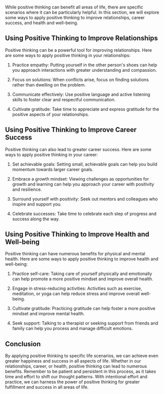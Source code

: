
While positive thinking can benefit all areas of life, there are specific scenarios where it can be particularly helpful. In this section, we will explore some ways to apply positive thinking to improve relationships, career success, and health and well-being.

Using Positive Thinking to Improve Relationships
------------------------------------------------

Positive thinking can be a powerful tool for improving relationships. Here are some ways to apply positive thinking in your relationships:

1. Practice empathy: Putting yourself in the other person's shoes can help you approach interactions with greater understanding and compassion.

2. Focus on solutions: When conflicts arise, focus on finding solutions rather than dwelling on the problem.

3. Communicate effectively: Use positive language and active listening skills to foster clear and respectful communication.

4. Cultivate gratitude: Take time to appreciate and express gratitude for the positive aspects of your relationships.

Using Positive Thinking to Improve Career Success
-------------------------------------------------

Positive thinking can also lead to greater career success. Here are some ways to apply positive thinking in your career:

1. Set achievable goals: Setting small, achievable goals can help you build momentum towards larger career goals.

2. Embrace a growth mindset: Viewing challenges as opportunities for growth and learning can help you approach your career with positivity and resilience.

3. Surround yourself with positivity: Seek out mentors and colleagues who inspire and support you.

4. Celebrate successes: Take time to celebrate each step of progress and success along the way.

Using Positive Thinking to Improve Health and Well-being
--------------------------------------------------------

Positive thinking can have numerous benefits for physical and mental health. Here are some ways to apply positive thinking to improve health and well-being:

1. Practice self-care: Taking care of yourself physically and emotionally can help promote a more positive mindset and improve overall health.

2. Engage in stress-reducing activities: Activities such as exercise, meditation, or yoga can help reduce stress and improve overall well-being.

3. Cultivate gratitude: Practicing gratitude can help foster a more positive mindset and improve mental health.

4. Seek support: Talking to a therapist or seeking support from friends and family can help you process and manage difficult emotions.

Conclusion
----------

By applying positive thinking to specific life scenarios, we can achieve even greater happiness and success in all aspects of life. Whether in our relationships, career, or health, positive thinking can lead to numerous benefits. Remember to be patient and persistent in this process, as it takes time and effort to shift our thought patterns. With intentional effort and practice, we can harness the power of positive thinking for greater fulfillment and success in all areas of life.
